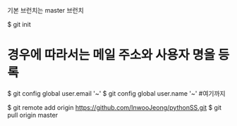 기본 브런치는 master 브런치

$ git init
# 경우에 따라서는 메일 주소와 사용자 명을 등록
$ git config global user.email '~'
$ git config global user.name '~'
#여기까지

$ git remote add origin https://github.com/InwooJeong/pythonSS.git
$ git pull origin master



